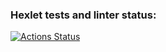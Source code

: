 ### Hexlet tests and linter status:
[![Actions Status](https://github.com/AmiAmichka/frontend-project-44/actions/workflows/hexlet-check.yml/badge.svg)](https://github.com/AmiAmichka/frontend-project-44/actions)